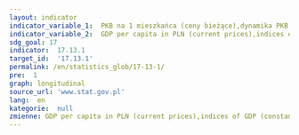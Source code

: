 ```yaml
---
layout: indicator
indicator_variable_1:  PKB na 1 mieszkańca (ceny bieżące),dynamika PKB (w cenach stałych),dynamika cen towarów i usług konsumpcyjnych,stopa inwestycji,dług sektora instytucji rządowych i samorządowych w relacji do PKB,wynik sektora instytucji rządowych i samorządowych w relacji do PKB
indicator_variable_2:  GDP per capita in PLN (current prices),indices of GDP (constant prices),indices of prices of consumer goods and services,investment rate,general government debt in relation to GDP,general government result in relation to GDP
sdg_goal: 17
indicator:  17.13.1
target_id:  '17.13.1'
permalink: /en/statistics_glob/17-13-1/
pre:  1
graph: longitudinal
source_url: 'www.stat.gov.pl'
lang:  en
kategorie:  null
zmienne: GDP per capita in PLN (current prices),indices of GDP (constant prices),indices of prices of consumer goods and services,investment rate,general government debt in relation to GDP,general government result in relation to GDP
---
```

